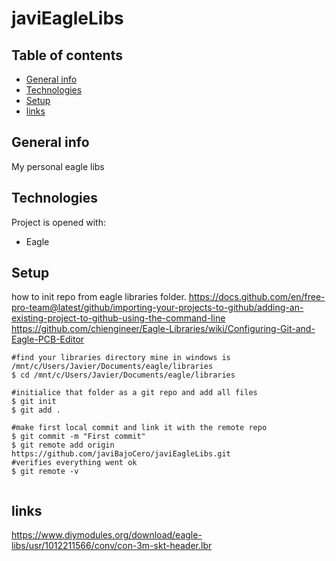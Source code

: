 # javiEagleLibs
## Table of contents
* [General info](#general-info)
* [Technologies](#technologies)
* [Setup](#setup)
* [links](#links)

## General info
My personal eagle libs

	
## Technologies
Project is opened with:
* Eagle
	
## Setup
how to init repo from eagle libraries folder.
https://docs.github.com/en/free-pro-team@latest/github/importing-your-projects-to-github/adding-an-existing-project-to-github-using-the-command-line
https://github.com/chiengineer/Eagle-Libraries/wiki/Configuring-Git-and-Eagle-PCB-Editor

```
#find your libraries directory mine in windows is /mnt/c/Users/Javier/Documents/eagle/libraries
$ cd /mnt/c/Users/Javier/Documents/eagle/libraries

#initialice that folder as a git repo and add all files
$ git init
$ git add .

#make first local commit and link it with the remote repo
$ git commit -m "First commit"
$ git remote add origin https://github.com/javiBajoCero/javiEagleLibs.git
#verifies everything went ok
$ git remote -v


```

## links
https://www.diymodules.org/download/eagle-libs/usr/1012211566/conv/con-3m-skt-header.lbr
